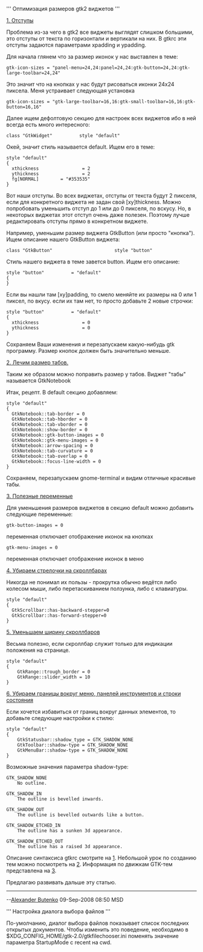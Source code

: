 ''' Оптимизация размеров gtk2 виджетов '''

<u>1. Отступы</u>

Проблема из-за чего в gtk2 все виджеты выглядят слишком большими, это
отступы от текста по горизонтали и вертикали на них. В gtkrc эти
отступы задаются параметрами xpadding и ypadding.

Для начала глянем что за размер иконок у нас выставлен в теме:

    gtk-icon-sizes = "panel-menu=24,24:panel=24,24:gtk-button=24,24:gtk-large-toolbar=24,24"

Это значит что на кнопках у нас будут рисоваться иконки 24x24 пиксела.
Меня устраивает следующая установка

    gtk-icon-sizes = "gtk-large-toolbar=16,16:gtk-small-toolbar=16,16:gtk-button=16,16"

Далее ищем дефолтовую секцию для настроек всех виджетов ибо в ней всегда
есть много интересного:

    class "GtkWidget"          style "default"

Окей, значит стиль называется default. Ищем его в теме:

    style "default"
    {
      xthickness                = 2
      ythickness                = 2
      fg[NORMAL]        = "#353535"
    }

Вот наши отступы. Во всех виджетах, отступы от текста будут 2 пикселя,
если для конкретного виджета не задан свой \[xy\]thickness. Можно
попробовать уменьшить отступ до 1 или до 0 пикселя, по вскусу. Но,
в некоторых виджетах этот отступ очень даже полезен. Поэтому лучше
редактировать отступы прямо в конкретном виджете.

Например, уменьшим размер виджета GtkButton (или просто "кнопка"). Ищем
описание нашего GtkButton виджета:

    class "GtkButton"                       style "button"

Стиль нашего виджета в теме завется button. Ищем его описание:

    style "button"          = "default"
    {
    }

Если вы нашли там \[xy\]padding, то смело меняйте их размеры на 0 или 1
пиксел, по вкусу. если их там нет, то просто добавьте 2 новые строчки:

    style "button"          = "default"
    {
      xthickness                = 0
      ythickness                = 0
    }

Сохраняем Ваши изменения и перезапускаем какую-нибудь gtk программу.
Размер кнопок должен быть значительно меньше.

<u>2. Лечим размер табов.</u>

Таким же образом можно поправить размер у табов. Виджет "табы"
называется GtkNotebook

Итак, рецепт. В default секцию добавляем:

    style "default"
    {
      GtkNotebook::tab-border = 0
      GtkNotebook::tab-hborder = 0
      GtkNotebook::tab-vborder = 0
      GtkNotebook::show-border = 0
      GtkNotebook::gtk-button-images = 0
      GtkNotebook::gtk-menu-images = 0
      GtkNotebook::arrow-spacing = 0
      GtkNotebook::tab-curvature = 0
      GtkNotebook::tab-overlap = 0
      GtkNotebook::focus-line-width = 0
    }

Сохраняем, перезапускаем gnome-terminal и видим отличные красивые табы.

<u>3. Полезные переменные</u>

Для уменьшения размеров виджетов в секцию default можно добавить
следующие переменные:

    gtk-button-images = 0

переменная отключает отображение иконок на кнопках

    gtk-menu-images = 0

переменная отключает отображение иконок в меню

<u>4. Убираем стрелочки на скроллбарах</u>

Никогда не понимал их пользы - прокрутка обычно ведётся либо колесом
мыши, либо перетаскиванием ползунка, либо с клавиатуры.

    style "default"
    {
      GtkScrollbar::has-backward-stepper=0
      GtkScrollbar::has-forward-stepper=0
    }

<u>5. Уменьшаем ширину скроллбаров</u>

Весьма полезно, если скроллбар служит только для индикации положения на
странице.

    style "default"
    {
        GtkRange::trough_border = 0
        GtkRange::slider_width = 10
    }

<u>6. Убираем границы вокруг меню, панелей инструментов и строки
состояния</u>

Если хочется избавиться от границ вокруг данных элементов, то добавьте
следующие настройки к стилю:

    style "default"
    {
        GtkStatusbar::shadow_type = GTK_SHADOW_NONE
        GtkToolbar::shadow-type = GTK_SHADOW_NONE
        GtkMenuBar::shadow-type = GTK_SHADOW_NONE
    }

Возможные значения параметра shadow-type:

    GTK_SHADOW_NONE
        No outline.

    GTK_SHADOW_IN
        The outline is bevelled inwards.

    GTK_SHADOW_OUT
        The outline is bevelled outwards like a button.

    GTK_SHADOW_ETCHED_IN
        The outline has a sunken 3d appearance.

    GTK_SHADOW_ETCHED_OUT
        The outline has a raised 3d appearance.

Описание синтаксиса gtkrc смотрите на
[1](http://library.gnome.org/devel/gtk/unstable/gtk-Resource-Files.html).
Небольшой урок по созданию тем можно посмотреть на
[2](http://live.gnome.org/GnomeArt/Tutorials/GtkThemes). Информация по
движкам GTK-тем представлена на
[3](http://live.gnome.org/GnomeArt/Tutorials/GtkEngines).

Предлагаю развивать дальше эту статью.

-----

\--[Alexander Butenko](User:mrdeath) 09-Sep-2008 08:50 MSD

''' Настройка диалога выбора файлов '''

По-умолчанию, диалог выбора файлов показывает список последних открытых
документов. Чтобы изменить это поведение, необходимо в
$XDG_CONFIG_HOME/gtk-2.0/gtkfilechooser.ini поменять значение
параметра StartupMode с recent на cwd.

